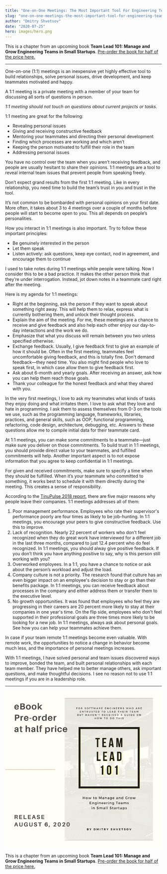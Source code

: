```yaml
---
title: "One-on-One Meetings: The Most Important Tool For Engineering Team Leader"
slug: "one-on-one-meetings-the-most-important-tool-for-engineering-team-leader"
author: "Dmitry Shvetsov"
date: "2020-07-25"
hero: images/hero.png
---
```


This is a chapter from an upcoming book **Team Lead 101: Manage and Grow Engineering Teams in Small Startups**. [Pre-order the book for half of the price here.](https://gum.co/team-lead-101)

* * *

One-on-one (1:1) meetings is an inexpensive yet highly effective tool to build relationships, solve personal issues, drive development, and keep teammates motivated and happy.

A 1:1 meeting is a private meeting with a member of your team for discussing all sorts of questions in person. 

_1:1 meeting should not touch on questions about current projects or tasks._

1:1 meeting are great for the following:

- Revealing personal issues
- Giving and receiving constructive feedback
- Mentoring your teammates and directing their personal development
- Finding which processes are working and which aren’t
- Keeping the person motivated to fulfill their role in the team
- Addressing personal issues

You have no control over the team when you aren’t receiving feedback, and people are usually hesitant to share their opinions. 1:1 meetings are a tool to reveal internal team issues that prevent people from speaking freely.

Don’t expect grand results from the first 1:1 meeting. Like in every relationship, you need time to build the team’s trust in you and trust in the tool.

It’s not common to be bombarded with personal opinions on your first date. More often, it takes about 3 to 4 meetings over a couple of months before people will start to become open to you. This all depends on people’s personalities.

How you interact in 1:1 meetings is also important. Try to follow these important principles:

- Be genuinely interested in the person
- Let them speak
- Listen actively: ask questions, keep eye contact, nod in agreement, and encourage them to continue

I used to take notes during 1:1 meetings while people were talking. Now I consider this to be a bad practice. It makes the other person think that they’re under interrogation. Instead, jot down notes in a teammate card right after the meeting.

Here is my agenda for 1:1 meetings:

- Right at the beginning, ask the person if they want to speak about something right away. This will help them to relax, express what is currently bothering them, and unlock their thought process.
- Explain the aim of the meeting. For me, these meetings are a chance to receive and give feedback and also help each other enjoy our day-to-day interactions and the work we do.
- Emphasize that what you discuss will remain between you two unless specified otherwise.
- Exchange feedback. Usually, I give feedback first to give an example of how it should be. Often in the first meeting, teammates feel uncomfortable giving feedback, and this is totally fine. Don't demand feedback—they need time. You also might find people who love to speak first, in which case allow them to give feedback first.
- Ask about 6-month and yearly goals. After receiving an answer, ask how you can help them reach those goals.
- Thank your colleague for the honest feedback and what they shared with you.

In the very first meetings, I love to ask my teammates what kinds of tasks they enjoy doing and what irritates them. I love to ask what they love and hate in programming. I ask them to assess themselves from 0-3 on the tools we use, such as the programming language, frameworks, libraries, practices, and general skills, such as OOP, functional programming, refactoring, code design, architecture, debugging, etc. Answers to these questions allow me to compile initial data for their teammate card.

At 1:1 meetings, you can make some commitments to a teammate—just make sure you deliver on those commitments. To build trust in 1:1 meetings, you should provide direct value to your teammates, and fulfilled commitments will help. Another important aspect is to not expose information that you agree to keep confidential in 1:1 meetings.

For given and received commitments, make sure to specify a time when they should be fulfilled. When it’s your teammate who committed to something, it works best to schedule it with them directly during the meeting. This creates a sense of responsibility.

According to the [TinuPulse 2018 report](https://www.tinypulse.com/lt-2018-employee-retention-report), there are five major reasons why people leave their companies. 1:1 meetings addresses all of them:

1. Poor management performance. Employees who rate their supervisor's performance poorly are four times as likely to be job-hunting. In 1:1 meetings, you encourage your peers to give constructive feedback. Use this to improve.
2. Lack of recognition. Nearly 22 percent of workers who don't feel recognized when they do great work have interviewed for a different job in the last three months, compared to just 12.4 percent who do feel recognized. In 1:1 meetings, you should alway give positive feedback. If you don’t think you have anything positive to say, why is this person still working with you?
3. Overworked employees. In a 1:1, you have a chance to notice or ask about the person’s workload and adjust the load.
4. Company culture is not a priority. The research found that culture has an even bigger impact on an employee's decision to stay or go than their benefits package. In 1:1 meetings, you can receive feedback about processes in the company and either address them or transfer them to the executive level.
5. No growth opportunities. It was found that employees who feel they are progressing in their careers are 20 percent more likely to stay at their companies in one year's time. On the flip side, employees who don't feel supported in their professional goals are three times more likely to be looking for a new job. In 1:1 meetings, always ask about personal goals. See how you can help your teammates achieve them.

In case if your team remote 1:1 meetings become even valuable. With remote work, the opportunities to notice a change in behavior become much less, and the importance of personal meetings increases.

With 1:1 meetings, I have solved personal and team issues discovered ways to improve, bonded the team, and built personal relationships with each team member. They have helped me to better manage others, ask important questions, and make thoughtful decisions. I see no reason not to use 1:1 meetings if you are in a leadership role.

* * *

[![Team Lead 101 book cover](images/2-1.png)](https://gumroad.com/l/team-lead-101)

This is a chapter from an upcoming book **Team Lead 101: Manage and Grow Engineering Teams in Small Startups**. [Pre-order the book for half of the price here.](https://gum.co/team-lead-101)
